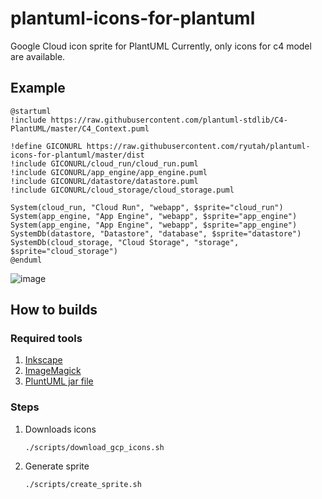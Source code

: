 # plantuml-icons-for-plantuml

Google Cloud icon sprite for PlantUML
Currently, only icons for c4 model are available.

## Example

```plantuml
@startuml
!include https://raw.githubusercontent.com/plantuml-stdlib/C4-PlantUML/master/C4_Context.puml

!define GICONURL https://raw.githubusercontent.com/ryutah/plantuml-icons-for-plantuml/master/dist
!include GICONURL/cloud_run/cloud_run.puml
!include GICONURL/app_engine/app_engine.puml
!include GICONURL/datastore/datastore.puml
!include GICONURL/cloud_storage/cloud_storage.puml

System(cloud_run, "Cloud Run", "webapp", $sprite="cloud_run")
System(app_engine, "App Engine", "webapp", $sprite="app_engine")
System(app_engine, "App Engine", "webapp", $sprite="app_engine")
SystemDb(datastore, "Datastore", "database", $sprite="datastore")
SystemDb(cloud_storage, "Cloud Storage", "storage", $sprite="cloud_storage")
@enduml
```

![image](https://user-images.githubusercontent.com/6662577/144869484-a4f741be-83ef-4b2b-8cf6-5f9aa52c2604.png)

## How to builds

### Required tools

1. [Inkscape](https://inkscape.org/)
1. [ImageMagick](https://imagemagick.org/index.php)
1. [PluntUML jar file](https://plantuml.com/ja/download)

### Steps

1. Downloads icons

   ```console
   ./scripts/download_gcp_icons.sh
   ```

1. Generate sprite

   ```console
   ./scripts/create_sprite.sh
   ```
